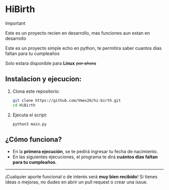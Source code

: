 # HiBirth

> [!IMPORTANT]
> Este es un proyecto recien en desarrollo, mas funciones aun estan en desarrollo

Este es un proyecto simple echo en python, te permitira saber cuantos dias faltan para tu cumpleaños

Solo estara disponible para **Linux**  ~~por ahora~~

## Instalacion y ejecucion:

1. Clona este repositorio:
   ```bash
   git clone https://github.com/Vmex26/hi-birth.git
   cd HiBirth
   ```
2. Ejecuta el script:
   ```shell
   python3 main.py
   ```
## ¿Cómo funciona?

- En la **primera ejecución**, se te pedirá ingresar tu fecha de nacimiento.
- En las siguientes ejecuciones, el programa te dirá **cuántos días faltan para tu cumpleaños**.

- - -

¡Cualquier aporte funcional o de interés será **muy bien recibido**! Si tienes ideas o mejoras, no dudes en abrir un pull request o crear una issue.
